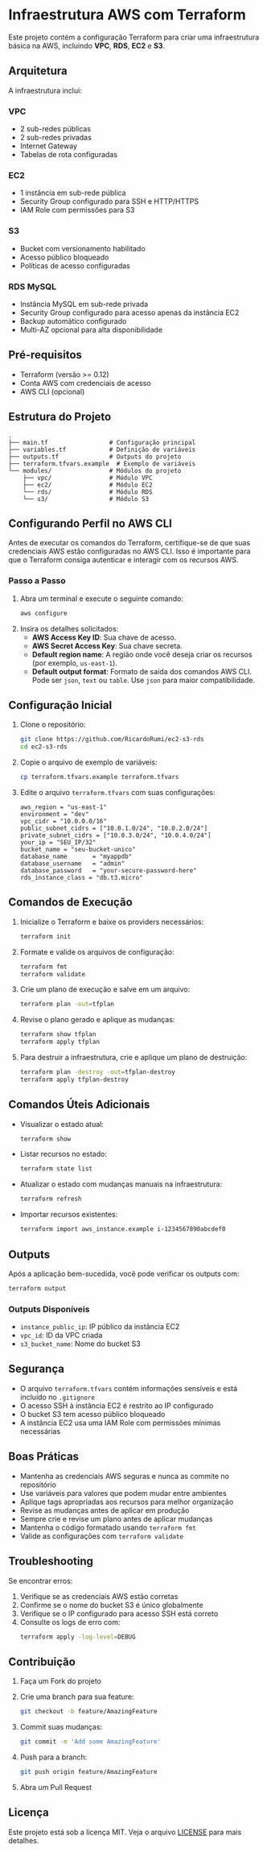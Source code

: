 # Infraestrutura AWS com Terraform

Este projeto contém a configuração Terraform para criar uma infraestrutura básica na AWS, incluindo **VPC**, **RDS**, **EC2** e **S3**.

## Arquitetura

A infraestrutura inclui:

### VPC
- 2 sub-redes públicas
- 2 sub-redes privadas
- Internet Gateway
- Tabelas de rota configuradas

### EC2
- 1 instância em sub-rede pública
- Security Group configurado para SSH e HTTP/HTTPS
- IAM Role com permissões para S3

### S3
- Bucket com versionamento habilitado
- Acesso público bloqueado
- Políticas de acesso configuradas

### RDS MySQL
- Instância MySQL em sub-rede privada
- Security Group configurado para acesso apenas da instância EC2
- Backup automático configurado
- Multi-AZ opcional para alta disponibilidade

## Pré-requisitos

- Terraform (versão >= 0.12)
- Conta AWS com credenciais de acesso
- AWS CLI (opcional)

## Estrutura do Projeto

```plaintext
.
├── main.tf                 # Configuração principal
├── variables.tf            # Definição de variáveis
├── outputs.tf              # Outputs do projeto
├── terraform.tfvars.example  # Exemplo de variáveis
└── modules/                # Módulos do projeto
    ├── vpc/                # Módulo VPC
    ├── ec2/                # Módulo EC2
    └── rds/                # Módulo RDS
    └── s3/                 # Módulo S3
```

## Configurando Perfil no AWS CLI

Antes de executar os comandos do Terraform, certifique-se de que suas credenciais AWS estão configuradas no AWS CLI. Isso é importante para que o Terraform consiga autenticar e interagir com os recursos AWS.

### Passo a Passo

1. Abra um terminal e execute o seguinte comando:
   ```bash
   aws configure
   ```
2. Insira os detalhes solicitados:
   - **AWS Access Key ID**: Sua chave de acesso.
   - **AWS Secret Access Key**: Sua chave secreta.
   - **Default region name**: A região onde você deseja criar os recursos (por exemplo, `us-east-1`).
   - **Default output format**: Formato de saída dos comandos AWS CLI. Pode ser `json`, `text` ou `table`. Use `json` para maior compatibilidade.

## Configuração Inicial

1. Clone o repositório:
   ```bash
   git clone https://github.com/RicardoRumi/ec2-s3-rds
   cd ec2-s3-rds
   ```

2. Copie o arquivo de exemplo de variáveis:
   ```bash
   cp terraform.tfvars.example terraform.tfvars
   ```

3. Edite o arquivo `terraform.tfvars` com suas configurações:
   ```hcl
   aws_region = "us-east-1"
   environment = "dev"
   vpc_cidr = "10.0.0.0/16"
   public_subnet_cidrs = ["10.0.1.0/24", "10.0.2.0/24"]
   private_subnet_cidrs = ["10.0.3.0/24", "10.0.4.0/24"]
   your_ip = "SEU_IP/32"
   bucket_name = "seu-bucket-unico"
   database_name       = "myappdb"
   database_username   = "admin"
   database_password   = "your-secure-password-here"
   rds_instance_class = "db.t3.micro"
   ```

## Comandos de Execução

1. Inicialize o Terraform e baixe os providers necessários:
   ```bash
   terraform init
   ```

2. Formate e valide os arquivos de configuração:
   ```bash
   terraform fmt
   terraform validate
   ```

3. Crie um plano de execução e salve em um arquivo:
   ```bash
   terraform plan -out=tfplan
   ```

4. Revise o plano gerado e aplique as mudanças:
   ```bash
   terraform show tfplan
   terraform apply tfplan
   ```

5. Para destruir a infraestrutura, crie e aplique um plano de destruição:
   ```bash
   terraform plan -destroy -out=tfplan-destroy
   terraform apply tfplan-destroy
   ```

## Comandos Úteis Adicionais

- Visualizar o estado atual:
  ```bash
  terraform show
  ```

- Listar recursos no estado:
  ```bash
  terraform state list
  ```

- Atualizar o estado com mudanças manuais na infraestrutura:
  ```bash
  terraform refresh
  ```

- Importar recursos existentes:
  ```bash
  terraform import aws_instance.example i-1234567890abcdef0
  ```

## Outputs

Após a aplicação bem-sucedida, você pode verificar os outputs com:
```bash
terraform output
```

### Outputs Disponíveis
- `instance_public_ip`: IP público da instância EC2
- `vpc_id`: ID da VPC criada
- `s3_bucket_name`: Nome do bucket S3

## Segurança

- O arquivo `terraform.tfvars` contém informações sensíveis e está incluído no `.gitignore`
- O acesso SSH à instância EC2 é restrito ao IP configurado
- O bucket S3 tem acesso público bloqueado
- A instância EC2 usa uma IAM Role com permissões mínimas necessárias

## Boas Práticas

- Mantenha as credenciais AWS seguras e nunca as commite no repositório
- Use variáveis para valores que podem mudar entre ambientes
- Aplique tags apropriadas aos recursos para melhor organização
- Revise as mudanças antes de aplicar em produção
- Sempre crie e revise um plano antes de aplicar mudanças
- Mantenha o código formatado usando `terraform fmt`
- Valide as configurações com `terraform validate`

## Troubleshooting

Se encontrar erros:
1. Verifique se as credenciais AWS estão corretas
2. Confirme se o nome do bucket S3 é único globalmente
3. Verifique se o IP configurado para acesso SSH está correto
4. Consulte os logs de erro com:
   ```bash
   terraform apply -log-level=DEBUG
   ```

## Contribuição

1. Faça um Fork do projeto
2. Crie uma branch para sua feature:
   ```bash
   git checkout -b feature/AmazingFeature
   ```

3. Commit suas mudanças:
   ```bash
   git commit -m 'Add some AmazingFeature'
   ```

4. Push para a branch:
   ```bash
   git push origin feature/AmazingFeature
   ```

5. Abra um Pull Request

## Licença

Este projeto está sob a licença MIT. Veja o arquivo [LICENSE](LICENSE) para mais detalhes.
